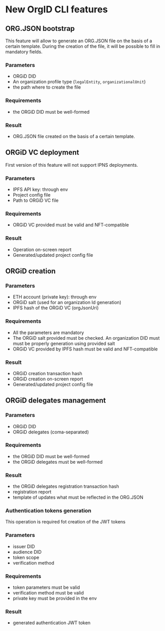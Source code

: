 # New OrgID CLI features

## ORG.JSON bootstrap

This feature will allow to generate an ORG.JSON file on the basis of a certain template.
During the creation of the file, it will be possible to fill in mandatory fields.

### Parameters

- ORGiD DID
- An organization profile type (`legalEntity`, `organizationalUnit`)
- the path where to create the file

### Requirements

- the ORGiD DID must be well-formed

### Result

- ORG.JSON file created on the basis of a certain template.

## ORGiD VC deployment

First version of this feature will not support IPNS deployments.

### Parameters

- IPFS API key: through env
- Project config file
- Path to ORGiD VC file

### Requirements

- ORGiD VC provided must be valid and NFT-compatible

### Result

- Operation on-screen report
- Generated/updated project config file

## ORGiD creation

### Parameters

- ETH account (private key): through env
- ORGiD salt (used for an organization Id generation)
- IPFS hash of the ORGiD VC (orgJsonUri)

### Requirements

- All the parameters are mandatory
- The ORGiD salt provided must be checked. An organization DID must must be properly generation using provided salt
- ORGiD VC provided by IPFS hash must be valid and NFT-compatible

### Result

- ORGiD creation transaction hash
- ORGiD creation on-screen report
- Generated/updated project config file

## ORGiD delegates management

### Parameters

- ORGiD DID
- ORGiD delegates (coma-separated)

### Requirements

- the ORGiD DID must be well-formed
- the ORGiD delegates must be well-formed

### Result

- the ORGiD delegates registration transaction hash
- registration report
- template of updates what must be reflected in the ORG.JSON

### Authentication tokens generation

This operation is required fot creation of the JWT tokens

### Parameters

- issuer DID
- audience DID
- token scope
- verification method

### Requirements

- token parameters must be valid
- verification method must be valid
- private key must be provided in the env

### Result

- generated authentication JWT token
